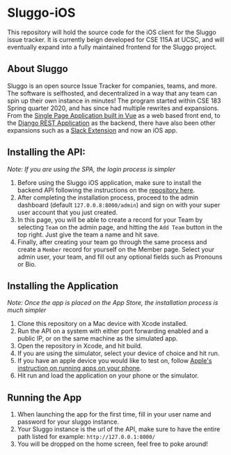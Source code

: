 # Sluggo-iOS
This repository will hold the source code for the iOS client for the Sluggo
issue tracker. It is currently beign developed for CSE 115A at UCSC, and will
eventually expand into a fully maintained frontend for the Sluggo project.


## About Sluggo
Sluggo is an open source Issue Tracker for companies, teams, and more. The software is selfhosted, and decentralized in a way that any team can spin up their own instance in minutes! The program started within CSE 183 Spring quarter 2020, and has since had multiple rewrites and expansions. From the [Single Page Application built in Vue](https://github.com/Slugbotics/Sluggo-SPA) as a web based front end, to the [Django REST Application](https://github.com/Slugbotics/Sluggo-API) as the backend, there have also been other expansions such as a [Slack Extension](https://github.com/Slugbotics/Sluggo-Slack) and now an iOS app.

## Installing the API:
*Note: If you are using the SPA, the login process is simpler*
1) Before using the Sluggo iOS application, make sure to install the backend API following the instructions on the [repository here](https://github.com/Slugbotics/Sluggo-API).
2) After completing the installation process, proceed to the admin dashboard (default `127.0.0.8:8000/admin`) and sign on with your super user account that you just created.
3) In this page, you will be able to create a record for your Team by selecting `Team` on the admin page, and hitting the `Add Team` button in the top right. Just give the team a name and hit save.
4) Finally, after creating your team go through the same process and create a `Member` record for yourself on the Member page. Select your admin user, your team, and fill out any optional fields such as Pronouns or Bio.

## Installing the Application
*Note: Once the app is placed on the App Store, the installation process is much simpler*
1) Clone this repository on a Mac device with Xcode installed.
2) Run the API on a system with either port forwarding enabled and a public IP, or on the same machine as the simulated app.
3) Open the repository in Xcode, and hit build.
4) If you are using the simulator, select your device of choice and hit run.
5) If you have an apple device you would like to test on, follow [Apple's instruction on running apps on your phone](https://developer.apple.com/documentation/xcode/running-your-app-in-the-simulator-or-on-a-device).
6) Hit run and load the application on your phone or the simulator.

## Running the App
1) When launching the app for the first time, fill in your user name and password for your sluggo instance.
2) Your Sluggo instance is the url of the API, make sure to have the entire path listed for example: `http://127.0.0.1:8000/`
3) You will be dropped on the home screen, feel free to poke around!